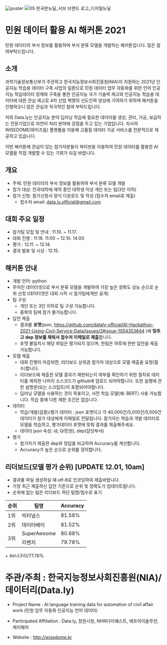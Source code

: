 ![poster](https://user-images.githubusercontent.com/93746948/141390138-95203535-9597-4983-81a6-c3be58595f9e.png)
![05 한국판뉴딜_서브 브랜드 로고_디지털뉴딜](https://user-images.githubusercontent.com/93746948/142318440-ef042a4d-a070-4d5c-8df7-1426c30ace8c.png)

# 민원 데이터 활용 AI 해커톤 2021
민원 데이터의 부서 정보를 활용하여 부서 분류 모델을 개발하는 해커톤입니다. 많은 참여부탁드립니다.

## 소개
과학기술정보통신부가 주관하고 한국지능정보사회진흥원(NIA)이 지원하는 2021년 인공지능 학습용 데이터 구축 사업의 일환으로 민원 데이터 업무 자동화를 위한 언어 인공지능 학습데이터 정제와 구축을 통한 인공지능 국가 기술력 제고와 인공지능 학습용 데이터에 대한 관심 제고로 4차 산업 혁명의 선도인력 양성에 기여하기 위하여 해커톤을 진행하오니 많은 관심과 적극적인 참여 부탁드립니다.

저희 Data.ly는 인공지능 분야 딥러닝 학습에 필요한 데이터를 생성, 관리, 가공, 보급하는 전문기업으로 자연어 처리 분야에 강점을 두고 있는 기업입니다. 자사의 WISEDOME(와이즈돔) 플랫폼을 이용해 고품질 데이터 가공 서비스를 전문적으로 제공하고 있습니다.

이번 해커톤에 관심이 있는 참가자분들이 파이썬을 이용하여 민원 데이터를 활용한 AI 모델을 직접 개발할 수 있는 기회가 되길 바랍니다.

## 개요
+ 주제: 민원 데이터의 부서 정보를 활용하여 부서 분류 모델 개발
+ 참가 대상: 전국대학에 재학 중인 대학생 이상 개인 또는 팀(3인 이하)
+ 참가 신청: 참가신청서 양식 다운로드 및 작성 (접수처 email로 제출)
  - 접수처 email: data.ly.official@gmail.com
  
## 대회 주요 일정
+ 참가팀 모집 및 안내 : 11.10. ~ 11.17.
+ 대회 진행 : 11.18. 11:00 ~ 12.10. 14:00
+ 평가 : 12.11. ~ 12.14.
+ 결과 발표 및 시상 : 12.15.

## 해커톤 안내
+ 개발 언어: python
+ 주어진 데이터셋으로 부서 분류 모델을 개발하여 가장 높은 정확도 성능 순으로 순위 선정 (데이터셋은 대회 시작 시 참가팀에게만 공개)
+ 팀 구성
  + 개인 또는 3인 이하로 팀 구성 가능합니다.
  + 중복의 팀에 참가 불가능합니다.
+ 답안 제출
  + 결과물 **포맷**(json, https://github.com/dataly-official/AI-Hackathon-2021-Using-Civil-Service-Data/issues/2#issue-1054353844
  )에 **맞추고** **dep 정보를 채워서 접수처 이메일로 제출**합니다.
  + 포맷 불일치시 해당 파일은 평가되지 않으며, 한팀은 하루에 한번 답안을 제출 가능합니다.
+ 모델 제출
  + 대회 진행이 마감되면, 리더보드 상위권 참가자 대상으로 모델 제출을 요청(필수)합니다.
  + 리더보드에 제출한 모델 결과가 재현되는지 여부를 확인하기 위한 절차로
    데이터를 제외한 나머지 소스코드가 github에 업로드 되어야합니다.
    또한 실행에 관한 설명문(또는 스크립트)이 포함되어야합니다.
  + 딥러닝 모델을 사용하는 것이 목표이고, 사전 학습 모델(예: BERT) 사용 가능합니다. 
    학습 중에 다른 제한 조건은 없습니다.
+ 데이터 
  + 학습/개발(검증)/평가 데이터 : json 포맷이고 각 40,000건/5,000건/5,000건 데이터가 참가 대상에게 이메일로 전달됩니다.
    참가자는 학습과 개발 데이터로 모델을 학습하고, 평가데이터 포맷에 맞춰 결과를 제출해주세요.
  + 데이터 json 속성: id, Q(민원), dep(담당부서)  
+ 평가
  + 참가자가 제출한 dep와 정답을 비교하여 Accuracy를 계산합니다.
  + Accuracy가 높은 순으로 순위를 정의합니다. 

## 리더보드(모델 평가 순위) [UPDATE 12.01, 10am]
 + 결과물 파일 생성하실 때 utf-8로 인코딩하여 제출바랍니다.
 + 가장 최근 제출하신 답안 기준으로 순위 및 정확도가 업데이트됩니다.
 + 순위에 없는 팀은 리더보드 하단 팀명/점수로 표기
<table>
    <thead>
        <tr>
            <th>순위</th>
            <th>팀명</th>
            <th>Accuracy</th>
        </tr>
    </thead>
    <tbody>        
        <tr>
            <td> 1위 </td>
            <td> 빅터널스 </td>
            <td> 81.58% </td>
        </tr>
        <tr>
            <td> 2위 </td>
            <td> 데이터베이 </td>
            <td> 81.52% </td>
        </tr>
        <tr>
            <td rowspan=2> 3위 </td>
            <td> SuperAwsome </td>
            <td> 80.88% </td>
        </tr>
        <tr>
            <td> 리벤지 </td>
            <td> 79.78% </td>            
        </tr>
    </tbody>
</table>
+ Air너구리/77.76%

# 주관/주최 : 한국지능정보사회진흥원(NIA)/데이터리(Data.ly)

+ Project Name : AI language training data for automation of civil affair work (민원 업무 자동화 인공지능 언어 데이터)

+ Participated Affiliation : Data.ly, 창원시청, NHN다이퀘스트, 에프아이솔루션, 케이웨어  

+ Website : <http://wisedome.kr>
